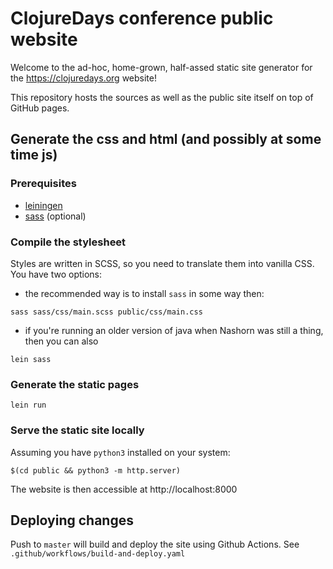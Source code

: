 # ClojureDays conference public website

Welcome to the ad-hoc, home-grown, half-assed static site generator for the https://clojuredays.org website!

This repository hosts the sources as well as the public site itself on top of GitHub pages.

## Generate the css and html (and possibly at some time js)

### Prerequisites

- [leiningen](https://leiningen.org/)
- [sass](https://sass-lang.com/documentation/cli/dart-sass) (optional)

### Compile the stylesheet

Styles are written in SCSS, so you need to translate them into vanilla CSS. You have two options:

- the recommended way is to install `sass` in some way then:

```shell
sass sass/css/main.scss public/css/main.css
```

- if you're running an older version of java when Nashorn was still a thing, then you can also

```shell
lein sass
```

### Generate the static pages

```shell
lein run
```

### Serve the static site locally

Assuming you have `python3` installed on your system:

```shell
$(cd public && python3 -m http.server)
```

The website is then accessible at http://localhost:8000

## Deploying changes

Push to `master` will build and deploy the site using Github
Actions. See `.github/workflows/build-and-deploy.yaml`
